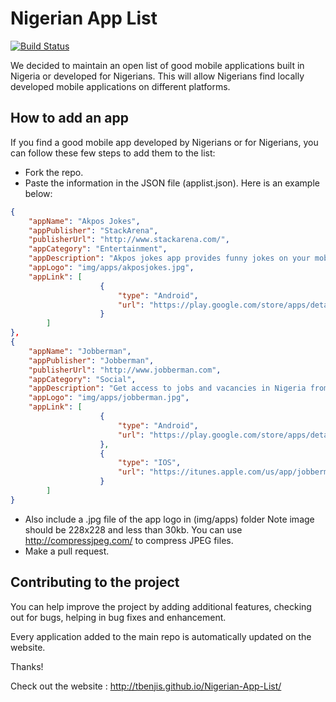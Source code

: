 # Nigerian App List
[![Build Status](https://travis-ci.com/tbenjis/Nigerian-App-List.svg?branch=master)](https://travis-ci.com/tbenjis/Nigerian-App-List)

We decided to maintain an open list of good mobile applications built in Nigeria or developed for Nigerians. This will allow Nigerians find locally developed mobile applications on different platforms.


## How to add an app 

If you find a good mobile app developed by Nigerians or for Nigerians, you can follow these few steps to add them to the list:

- Fork the repo.
- Paste the information in the JSON file (applist.json). Here is an example below:

```json
{
    "appName": "Akpos Jokes",
    "appPublisher": "StackArena",
    "publisherUrl": "http://www.stackarena.com/",
    "appCategory": "Entertainment",
    "appDescription": "Akpos jokes app provides funny jokes on your mobile phone, you can add yours and rate others.",
    "appLogo": "img/apps/akposjokes.jpg",
    "appLink": [
                    {
                        "type": "Android",
                        "url": "https://play.google.com/store/apps/details?id=com.stackarena.akposjokes"
                    }
        ]
},
{
    "appName": "Jobberman",
    "appPublisher": "Jobberman",
    "publisherUrl": "http://www.jobberman.com",
    "appCategory": "Social",
    "appDescription": "Get access to jobs and vacancies in Nigeria from Nigeria's Jobs Website. Jobberman.com",
    "appLogo": "img/apps/jobberman.jpg",
    "appLink": [                
                    {
                        "type": "Android",
                        "url": "https://play.google.com/store/apps/details?id=com.jobberman"
                    },
                    {
                        "type": "IOS",
                        "url": "https://itunes.apple.com/us/app/jobberman/id716603451?mt=8"
                    }                
        ]
}
```

- Also include a .jpg file of the app logo in (img/apps) folder Note image should be 228x228 and less than 30kb. You can use http://compressjpeg.com/ to compress JPEG files.
- Make a pull request.



## Contributing to the project

You can help improve the project by adding additional features, checking out for bugs, helping in bug fixes and enhancement.

Every application added to the main repo is automatically updated on the website.

Thanks!

Check out the website : http://tbenjis.github.io/Nigerian-App-List/
